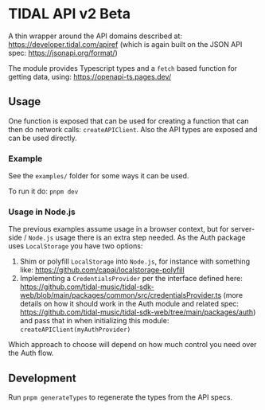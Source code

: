 # TIDAL API v2 Beta

A thin wrapper around the API domains described at: https://developer.tidal.com/apiref (which is again built on the JSON API spec: https://jsonapi.org/format/)

The module provides Typescript types and a `fetch` based function for getting data, using: https://openapi-ts.pages.dev/

## Usage

One function is exposed that can be used for creating a function that can then do network calls: `createAPIClient`. Also the API types are exposed and can be used directly.

### Example
See the `examples/` folder for some ways it can be used.

To run it do: `pnpm dev`

### Usage in Node.js
The previous examples assume usage in a browser context, but for server-side / `Node.js` usage there is an extra step needed. As the Auth package uses `LocalStorage` you have two options:

1. Shim or polyfill `LocalStorage` into `Node.js`, for instance with something like: https://github.com/capaj/localstorage-polyfill
2. Implementing a `CredentialsProvider` per the interface defined here: https://github.com/tidal-music/tidal-sdk-web/blob/main/packages/common/src/credentialsProvider.ts (more details on how it should work in the Auth module and related spec: https://github.com/tidal-music/tidal-sdk-web/tree/main/packages/auth) and pass that in when initializing this module: `createAPIClient(myAuthProvider)`

Which approach to choose will depend on how much control you need over the Auth flow.

## Development

Run `pnpm generateTypes` to regenerate the types from the API specs.
